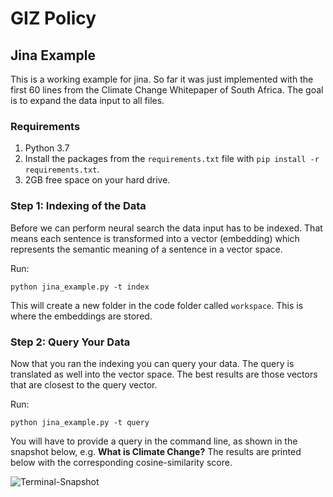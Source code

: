 # GIZ Policy 
## Jina Example

This is a working example for jina.
So far it was just implemented with the first 60 lines from the Climate Change Whitepaper of South Africa. The goal is to expand the data input to all files.

### Requirements
1. Python 3.7
2. Install the packages from the `requirements.txt` file with `pip install -r requirements.txt`.
3. 2GB free space on your hard drive.

### Step 1: Indexing of the Data
Before we can perform neural search the data input has to be indexed. That means each sentence is transformed into a vector (embedding) which represents the semantic meaning of a sentence in a vector space.

Run:

```python jina_example.py -t index```

This will create a new folder in the code folder called `workspace`. This is where the embeddings are stored.

### Step 2: Query Your Data
Now that you ran the indexing you can query your data. The query is translated as well into the vector space. The best results are those vectors that are closest to the query vector.

Run:

```python jina_example.py -t query```

You will have to provide a query in the command line, as shown in the snapshot below, e.g. **What is Climate Change?** The results are printed below with the corresponding cosine-similarity score.

![Terminal-Snapshot](data/jina_example.png)